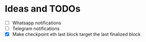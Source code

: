 # Ideas and TODOs

- [ ] Whatsapp notifications
- [ ] Telegram notifications
- [x] Make checkpoint eth last block target the last finalized block